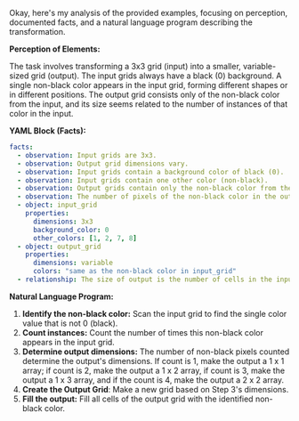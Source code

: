 Okay, here's my analysis of the provided examples, focusing on perception, documented facts, and a natural language program describing the transformation.

**Perception of Elements:**

The task involves transforming a 3x3 grid (input) into a smaller, variable-sized grid (output). The input grids always have a black (0) background.  A single non-black color appears in the input grid, forming different shapes or in different positions. The output grid consists only of the non-black color from the input, and its size seems related to the number of instances of that color in the input.

**YAML Block (Facts):**


```yaml
facts:
  - observation: Input grids are 3x3.
  - observation: Output grid dimensions vary.
  - observation: Input grids contain a background color of black (0).
  - observation: Input grids contain one other color (non-black).
  - observation: Output grids contain only the non-black color from the input.
  - observation: The number of pixels of the non-black color in the output seems determined by how many of that color appeared in the input.
  - object: input_grid
    properties:
      dimensions: 3x3
      background_color: 0
      other_colors: [1, 2, 7, 8]
  - object: output_grid
    properties:
      dimensions: variable
      colors: "same as the non-black color in input_grid"
  - relationship: The size of output is the number of cells in the input of the other color.
```


**Natural Language Program:**

1.  **Identify the non-black color:** Scan the input grid to find the single color value that is not 0 (black).
2.  **Count instances:** Count the number of times this non-black color appears in the input grid.
3.  **Determine output dimensions:** The number of non-black pixels counted determine the output's dimensions. If count is 1, make the output a 1 x 1 array; if count is 2, make the output a 1 x 2 array, if count is 3, make the output a 1 x 3 array, and if the count is 4, make the output a 2 x 2 array.
4. **Create the Output Grid**: Make a new grid based on Step 3's dimensions.
5.  **Fill the output:** Fill all cells of the output grid with the identified non-black color.
